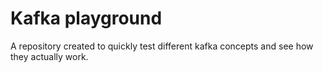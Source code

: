 # Kafka playground
A repository created to quickly test different kafka concepts and see how they actually work.
